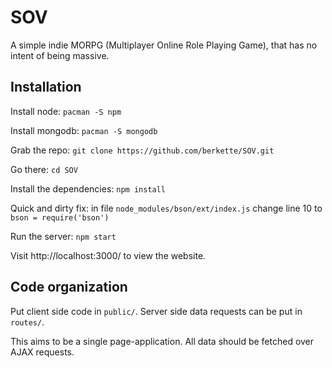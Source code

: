 # SOV

A simple indie MORPG (Multiplayer Online Role Playing Game), that has no intent of being massive.

## Installation

Install node:
```pacman -S npm```

Install mongodb:
```pacman -S mongodb```

Grab the repo:
```git clone https://github.com/berkette/SOV.git```

Go there:
```cd SOV```

Install the dependencies:
```npm install```

Quick and dirty fix: in file `node_modules/bson/ext/index.js` change line 10 to `bson = require('bson')`

Run the server:
```npm start```

Visit http://localhost:3000/ to view the website.

## Code organization

Put client side code in `public/`. Server side data requests can be put in `routes/`.

This aims to be a single page-application. All data should be fetched over AJAX requests.
